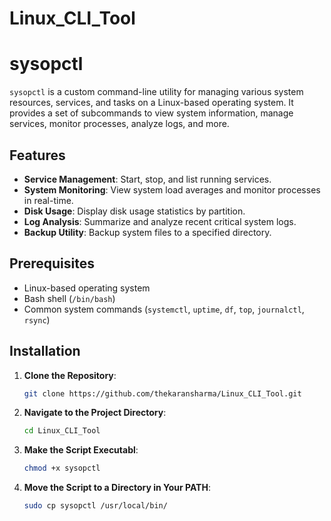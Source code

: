 # Linux_CLI_Tool
# sysopctl

`sysopctl` is a custom command-line utility for managing various system resources, services, and tasks on a Linux-based operating system. It provides a set of subcommands to view system information, manage services, monitor processes, analyze logs, and more.

## Features

- **Service Management**: Start, stop, and list running services.
- **System Monitoring**: View system load averages and monitor processes in real-time.
- **Disk Usage**: Display disk usage statistics by partition.
- **Log Analysis**: Summarize and analyze recent critical system logs.
- **Backup Utility**: Backup system files to a specified directory.

## Prerequisites

- Linux-based operating system
- Bash shell (`/bin/bash`)
- Common system commands (`systemctl`, `uptime`, `df`, `top`, `journalctl`, `rsync`)

## Installation

1. **Clone the Repository**:
   ```bash
   git clone https://github.com/thekaransharma/Linux_CLI_Tool.git

1. **Navigate to the Project Directory**:
   ```bash
   cd Linux_CLI_Tool

1. **Make the Script Executabl**:
   ```bash
   chmod +x sysopctl

1. **Move the Script to a Directory in Your PATH**:
   ```bash
   sudo cp sysopctl /usr/local/bin/

